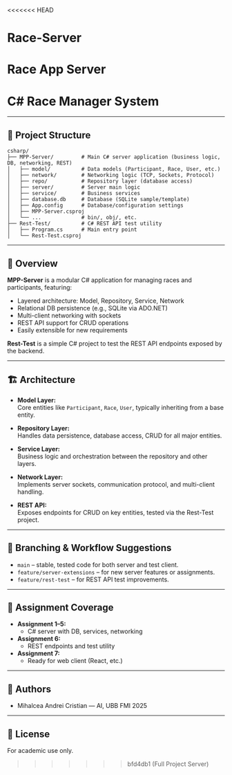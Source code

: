 <<<<<<< HEAD
# Race-Server
Race App Server
=======

# C# Race Manager System


---

## 📁 Project Structure

```
csharp/
├── MPP-Server/         # Main C# server application (business logic, DB, networking, REST)
│   ├── model/          # Data models (Participant, Race, User, etc.)
│   ├── network/        # Networking logic (TCP, Sockets, Protocol)
│   ├── repo/           # Repository layer (database access)
│   ├── server/         # Server main logic
│   ├── service/        # Business services
│   ├── database.db     # Database (SQLite sample/template)
│   ├── App.config      # Database/configuration settings
│   ├── MPP-Server.csproj
│   └── ...             # bin/, obj/, etc.
├── Rest-Test/          # C# REST API test utility
│   ├── Program.cs      # Main entry point
│   └── Rest-Test.csproj
```

---

## 🚦 Overview

**MPP-Server** is a modular C# application for managing races and participants, featuring:
- Layered architecture: Model, Repository, Service, Network
- Relational DB persistence (e.g., SQLite via ADO.NET)
- Multi-client networking with sockets
- REST API support for CRUD operations
- Easily extensible for new requirements

**Rest-Test** is a simple C# project to test the REST API endpoints exposed by the backend.

---

## 🏗️ Architecture

- **Model Layer:**  
  Core entities like `Participant`, `Race`, `User`, typically inheriting from a base entity.

- **Repository Layer:**  
  Handles data persistence, database access, CRUD for all major entities.

- **Service Layer:**  
  Business logic and orchestration between the repository and other layers.

- **Network Layer:**  
  Implements server sockets, communication protocol, and multi-client handling.

- **REST API:**  
  Exposes endpoints for CRUD on key entities, tested via the Rest-Test project.

---


## 🌱 Branching & Workflow Suggestions

- `main` – stable, tested code for both server and test client.
- `feature/server-extensions` – for new server features or assignments.
- `feature/rest-test` – for REST API test improvements.

---

## 🚀 Assignment Coverage

- **Assignment 1–5:**  
  - C# server with DB, services, networking
- **Assignment 6:**  
  - REST endpoints and test utility
- **Assignment 7:**  
  - Ready for web client (React, etc.)

---

## 📝 Authors

- Mihalcea Andrei Cristian — AI, UBB FMI 2025

---

## 📜 License

For academic use only.
>>>>>>> bfd4db1 (Full Project Server)
